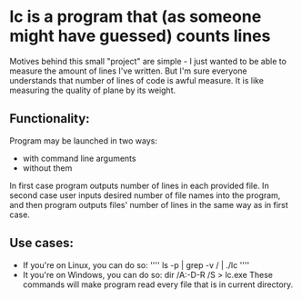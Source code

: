 # lc is a program that (as someone might have guessed) counts lines
Motives behind this small "project" are simple - I just wanted to be able to measure the amount of lines I've written.
But I'm sure everyone understands that number of lines of code is awful measure. It is like measuring the quality of plane by its weight.
## Functionality:
Program may be launched in two ways:
* with command line arguments
* without them

In first case program outputs number of lines in each provided file.
In second case user inputs desired number of file names into the program, and then program outputs files' number of lines in the same way as in first case. 
## Use cases:
* If you're on Linux, you can do so:
     ''''
     ls -p | grep -v / | ./lc
     ''''
* It you're on Windows, you can do so:
     dir /A:-D-R /S > lc.exe
These commands will make program read every file that is in current directory.
